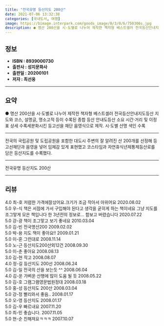 ```yaml
---
title: "전국유명 등산지도 200산"
date: 2021-07-06 13:32:38
categories: [국내도서, 여행]
image: https://bimage.interpark.com/goods_image/0/3/0/6/750306s.jpg
description: ● 명산 200산을 시·도별로 나누어 제작한 책자형 베스트셀러 전국등산안내지도등산 지도와 코스, 설명글, 명소고적 등이 수록된 종합 등산 안내도등산 소요 시간·거리 및 이정표 상세 수록세분화시킨 등고선을 채단 음영식으로 제작. 시·도별 산명 색인 수록
---
```


## **정보**

- **ISBN : 8939000730**
- **출판사 : 성지문화사**
- **출판일 : 20200101**
- **저자 : 최선웅**

------



## **요약**

●  명산 200산을 시·도별로 나누어 제작한 책자형 베스트셀러 전국등산안내지도등산 지도와 코스, 설명글, 명소고적 등이 수록된 종합 등산 안내도등산 소요 시간·거리 및 이정표 상세 수록세분화시킨 등고선을 채단 음영식으로 제작. 시·도별 산명 색인 수록

------

전국의 국립공원 및 도립공원을 포함한 대도시 주변의 잘 알려진 산 200개를 선정해 등고선채단과 음영을 넣어 임체감 있게 표현했고 코스타임과 자연휴식년제통제등산로를 담은 등산지도를 수록했다.

------


전국유명 등산지도 200산 

------


## **리뷰** 

4.0 최-호 저렴한 가격에잘샀어요.크기가  조금 작아서 아위어요 2020.08.02 <br/>5.0 우-식 책은 서점에 가서 구입해야 된다고 생각을 굳히게 하는 책이네요  그냥 지도를 조그맣게 모은 책입니다  한 3년전의 정보로... 함보고 버렸습니다  2020.07.22 <br/>5.0 강-광 책이 조그맣고 보기 좋네요 2010.03.04 <br/>5.0 김-빈 전국명산200 2009.02.02 <br/>5.0 박-용 지도 책이 좋아요!! 2009.01.21 <br/>5.0 이-훈 그런대로  2008.11.14 <br/>5.0 노-근 등산지도200산외12건 2008.09.30 <br/>5.0 이-춘 좋아요 2008.08.13 <br/>3.0 김-현 작고  2008.08.07 <br/>4.0 정-길 등산지도 200선 2008.06.24 <br/>5.0 김-일 전국의 산을 보는듯 ^^ 2008.06.04 <br/>4.0 김-운 가벼운 산행에 많이 도움 될 듯 2008.05.22 <br/>5.0 김-호 그램그램영문법원정대 2008.03.18 <br/>5.0 홍-성 등산지도 200산 2008.03.04 <br/>5.0 강-정 빨리와서 좋음.. 2008.01.17 <br/>5.0 오-영 등산지도 2008.01.17 <br/>5.0 김-우 빠르내요 2007.11.20 <br/>5.0 최-민 좋습니다. 2007.11.05 <br/>5.0 현-순 친해져요ㅋㅋㅋ 2007.10.07 <br/>